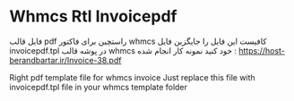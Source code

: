 # Whmcs Rtl Invoicepdf
فایل قالب pdf راستچین برای فاکتور whmcs
کافیست این فایل را جایگزین فایل invoicepdf.tpl در پوشه قالب whmcs خود کنید
نمونه کار انجام شده :
https://host-berandbartar.ir/Invoice-38.pdf

Right pdf template file for whmcs invoice Just replace this file with invoicepdf.tpl file in your whmcs template folder
